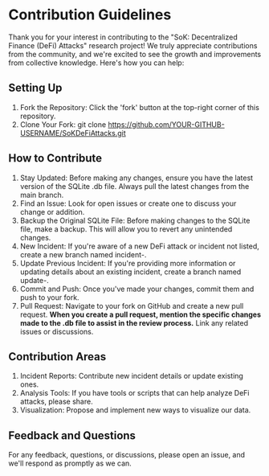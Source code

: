 # Contribution Guidelines

Thank you for your interest in contributing to the "SoK: Decentralized Finance (DeFi) Attacks" research project! We truly appreciate contributions from the community, and we're excited to see the growth and improvements from collective knowledge. Here's how you can help:

## Setting Up

1. Fork the Repository: Click the 'fork' button at the top-right corner of this repository.
2. Clone Your Fork: git clone https://github.com/YOUR-GITHUB-USERNAME/SoKDeFiAttacks.git

## How to Contribute

1. Stay Updated: Before making any changes, ensure you have the latest version of the SQLite .db file. Always pull the latest changes from the main branch.
2. Find an Issue: Look for open issues or create one to discuss your change or addition.
3. Backup the Original SQLite File: Before making changes to the SQLite file, make a backup. This will allow you to revert any unintended changes. 
4. New Incident: If you're aware of a new DeFi attack or incident not listed, create a new branch named incident-<INCIDENT-NAME>. 
5. Update Previous Incident: If you're providing more information or updating details about an existing incident, create a branch named update-<EXISTING-INCIDENT-NAME>. 
6. Commit and Push: Once you've made your changes, commit them and push to your fork. 
7. Pull Request: Navigate to your fork on GitHub and create a new pull request. **When you create a pull request, mention the specific changes made to the .db file to assist in the review process.** Link any related issues or discussions.

## Contribution Areas

1. Incident Reports: Contribute new incident details or update existing ones.
2. Analysis Tools: If you have tools or scripts that can help analyze DeFi attacks, please share.
3. Visualization: Propose and implement new ways to visualize our data.

## Feedback and Questions

For any feedback, questions, or discussions, please open an issue, and we'll respond as promptly as we can.